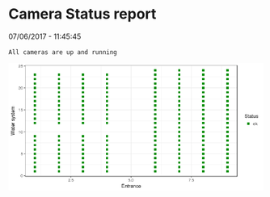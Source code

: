Camera Status report
================
07/06/2017 - 11:45:45

    All cameras are up and running

![](camreport_files/figure-markdown_github/unnamed-chunk-2-1.png)
